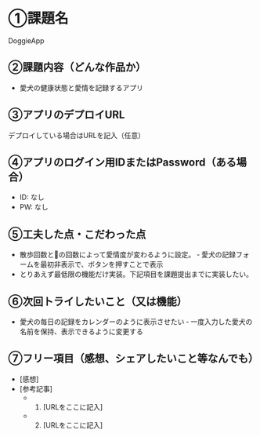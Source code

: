# ①課題名
DoggieApp

## ②課題内容（どんな作品か）
- 愛犬の健康状態と愛情を記録するアプリ

## ③アプリのデプロイURL
デプロイしている場合はURLを記入（任意）

## ④アプリのログイン用IDまたはPassword（ある場合）
- ID: なし
- PW: なし

## ⑤工夫した点・こだわった点
- 散歩回数と💩の回数によって愛情度が変わるように設定。
‐ 愛犬の記録フォームを最初非表示で、ボタンを押すことで表示
- とりあえず最低限の機能だけ実装。下記項目を課題提出までに実装したい。

## ⑥次回トライしたいこと（又は機能）
- 愛犬の毎日の記録をカレンダーのように表示させたい
‐ 一度入力した愛犬の名前を保持、表示できるように変更する



## ⑦フリー項目（感想、シェアしたいこと等なんでも）
- [感想]
- [参考記事]
  - 1. [URLをここに記入]
  - 2. [URLをここに記入]